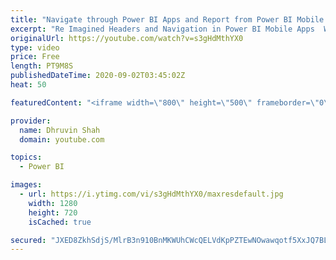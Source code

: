 ```yaml
---
title: "Navigate through Power BI Apps and Report from Power BI Mobile App"
excerpt: "Re Imagined Headers and Navigation in Power BI Mobile Apps  Welcome to one more Power BI session. During this session, we will be talking about the Power BI Mobile view experience for Power BI Apps and Power BI Report. Mostly we are accessing our Power BI Reports using Power BI Service. Power BI provides"
originalUrl: https://youtube.com/watch?v=s3gHdMthYX0
type: video
price: Free
length: PT9M8S
publishedDateTime: 2020-09-02T03:45:02Z
heat: 50

featuredContent: "<iframe width=\"800\" height=\"500\" frameborder=\"0\" src=\"https://www.youtube.com/embed/s3gHdMthYX0\" allow=\"accelerometer; autoplay; encrypted-media; gyroscope; picture-in-picture\" allowfullscreen></iframe>"

provider:
  name: Dhruvin Shah
  domain: youtube.com

topics:
  - Power BI

images:
  - url: https://i.ytimg.com/vi/s3gHdMthYX0/maxresdefault.jpg
    width: 1280
    height: 720
    isCached: true

secured: "JXED8ZkhSdjS/MlrB3n910BnMKWUhCWcQELVdKpPZTEwNOwawqotf5XxJQ7BLF9T3kEYc/xR4WP9cLELdaEy9bVYqdk9HRnheV64WXWLu8FKsJ/jt0pE8IiXBlbT8I5NgQjOG9lGoPPmA5O4O+jc6UmbKSA7J2WJT9qWuqKqb5eR/sxitj2CO7NkcxdEAjOyTgQIHif8sLW/ns6rUQgo0qeUGOQycw9D+OFVMtXCFklEByMEvpEGjvpGIITYbZ41zLK4zLoTP0M0puErX9VuY6l3i0gScNGC8qiWKsMgDTrkrvOH2s9KfvmfB+Bpjw/Xhm6U1qagyGu+6X+JdXGbc66a4GFbQCfmpmF9OyUDGeF//XGV/GsgLMFOkjt99mJ1kTbF2qsjcsbw+AoTzFBss4pID1DP4dVl0nR1W4yvXBI=;tmvkXYiYr8eX9ReEsVql0w=="
---
```


